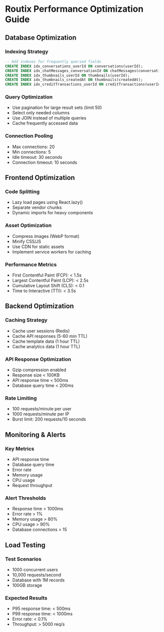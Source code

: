 # Routix Performance Optimization Guide

## Database Optimization

### Indexing Strategy
```sql
-- Add indexes for frequently queried fields
CREATE INDEX idx_conversations_userId ON conversations(userId);
CREATE INDEX idx_chatMessages_conversationId ON chatMessages(conversationId);
CREATE INDEX idx_thumbnails_userId ON thumbnails(userId);
CREATE INDEX idx_thumbnails_createdAt ON thumbnails(createdAt);
CREATE INDEX idx_creditTransactions_userId ON creditTransactions(userId);
```

### Query Optimization
- Use pagination for large result sets (limit 50)
- Select only needed columns
- Use JOIN instead of multiple queries
- Cache frequently accessed data

### Connection Pooling
- Max connections: 20
- Min connections: 5
- Idle timeout: 30 seconds
- Connection timeout: 10 seconds

## Frontend Optimization

### Code Splitting
- Lazy load pages using React.lazy()
- Separate vendor chunks
- Dynamic imports for heavy components

### Asset Optimization
- Compress images (WebP format)
- Minify CSS/JS
- Use CDN for static assets
- Implement service workers for caching

### Performance Metrics
- First Contentful Paint (FCP): < 1.5s
- Largest Contentful Paint (LCP): < 2.5s
- Cumulative Layout Shift (CLS): < 0.1
- Time to Interactive (TTI): < 3.5s

## Backend Optimization

### Caching Strategy
- Cache user sessions (Redis)
- Cache API responses (5-60 min TTL)
- Cache template data (1 hour TTL)
- Cache analytics data (1 hour TTL)

### API Response Optimization
- Gzip compression enabled
- Response size < 100KB
- API response time < 500ms
- Database query time < 200ms

### Rate Limiting
- 100 requests/minute per user
- 1000 requests/minute per IP
- Burst limit: 200 requests/10 seconds

## Monitoring & Alerts

### Key Metrics
- API response time
- Database query time
- Error rate
- Memory usage
- CPU usage
- Request throughput

### Alert Thresholds
- Response time > 1000ms
- Error rate > 1%
- Memory usage > 80%
- CPU usage > 90%
- Database connections > 15

## Load Testing

### Test Scenarios
- 1000 concurrent users
- 10,000 requests/second
- Database with 1M records
- 100GB storage

### Expected Results
- P95 response time: < 500ms
- P99 response time: < 1000ms
- Error rate: < 0.1%
- Throughput: > 5000 req/s

